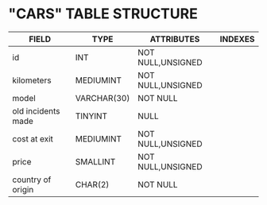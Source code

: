 # "CARS" TABLE STRUCTURE

| FIELD              | TYPE        | ATTRIBUTES        | INDEXES |
| ------------------ | ----------- | ----------------- | ------- |
| id                 | INT         | NOT NULL,UNSIGNED |
| kilometers         | MEDIUMINT   | NOT NULL,UNSIGNED |
| model              | VARCHAR(30) | NOT NULL          |
| old incidents made | TINYINT     | NULL              |
| cost at exit       | MEDIUMINT   | NOT NULL,UNSIGNED |
| price              | SMALLINT    | NOT NULL,UNSIGNED |
| country of origin  | CHAR(2)     | NOT NULL          |
